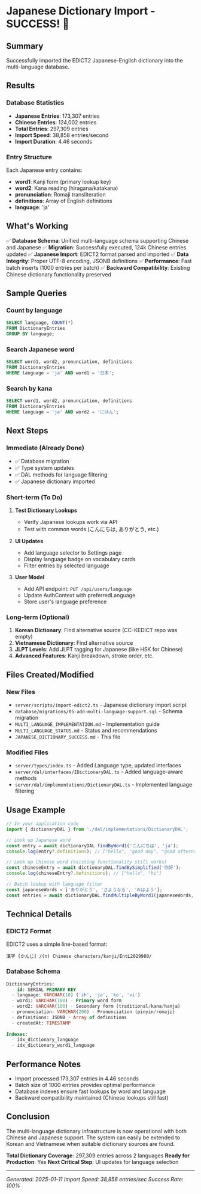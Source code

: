 # Japanese Dictionary Import - SUCCESS! 🎉

## Summary

Successfully imported the EDICT2 Japanese-English dictionary into the multi-language database.

## Results

### Database Statistics
- **Japanese Entries**: 173,307 entries
- **Chinese Entries**: 124,002 entries  
- **Total Entries**: 297,309 entries
- **Import Speed**: 38,858 entries/second
- **Import Duration**: 4.46 seconds

### Entry Structure
Each Japanese entry contains:
- **word1**: Kanji form (primary lookup key)
- **word2**: Kana reading (hiragana/katakana)
- **pronunciation**: Romaji transliteration
- **definitions**: Array of English definitions
- **language**: 'ja'

## What's Working

✅ **Database Schema**: Unified multi-language schema supporting Chinese and Japanese
✅ **Migration**: Successfully executed, 124k Chinese entries updated
✅ **Japanese Import**: EDICT2 format parsed and imported
✅ **Data Integrity**: Proper UTF-8 encoding, JSONB definitions
✅ **Performance**: Fast batch inserts (1000 entries per batch)
✅ **Backward Compatibility**: Existing Chinese dictionary functionality preserved

## Sample Queries

### Count by language
```sql
SELECT language, COUNT(*) 
FROM DictionaryEntries 
GROUP BY language;
```

### Search Japanese word
```sql
SELECT word1, word2, pronunciation, definitions 
FROM DictionaryEntries 
WHERE language = 'ja' AND word1 = '日本';
```

### Search by kana
```sql
SELECT word1, word2, pronunciation, definitions 
FROM DictionaryEntries 
WHERE language = 'ja' AND word2 = 'にほん';
```

## Next Steps

### Immediate (Already Done)
- ✅ Database migration
- ✅ Type system updates
- ✅ DAL methods for language filtering
- ✅ Japanese dictionary imported

### Short-term (To Do)
1. **Test Dictionary Lookups**
   - Verify Japanese lookups work via API
   - Test with common words (こんにちは, ありがとう, etc.)
   
2. **UI Updates**
   - Add language selector to Settings page
   - Display language badge on vocabulary cards
   - Filter entries by selected language
   
3. **User Model**
   - Add API endpoint: `PUT /api/users/language`
   - Update AuthContext with preferredLanguage
   - Store user's language preference

### Long-term (Optional)
1. **Korean Dictionary**: Find alternative source (CC-KEDICT repo was empty)
2. **Vietnamese Dictionary**: Find alternative source  
3. **JLPT Levels**: Add JLPT tagging for Japanese (like HSK for Chinese)
4. **Advanced Features**: Kanji breakdown, stroke order, etc.

## Files Created/Modified

### New Files
- `server/scripts/import-edict2.ts` - Japanese dictionary import script
- `database/migrations/05-add-multi-language-support.sql` - Schema migration
- `MULTI_LANGUAGE_IMPLEMENTATION.md` - Implementation guide
- `MULTI_LANGUAGE_STATUS.md` - Status and recommendations
- `JAPANESE_DICTIONARY_SUCCESS.md` - This file

### Modified Files
- `server/types/index.ts` - Added Language type, updated interfaces
- `server/dal/interfaces/IDictionaryDAL.ts` - Added language-aware methods
- `server/dal/implementations/DictionaryDAL.ts` - Implemented language filtering

## Usage Example

```typescript
// In your application code
import { dictionaryDAL } from './dal/implementations/DictionaryDAL';

// Look up Japanese word
const entry = await dictionaryDAL.findByWord1('こんにちは', 'ja');
console.log(entry?.definitions); // ["hello", "good day", "good afternoon"]

// Look up Chinese word (existing functionality still works)
const chineseEntry = await dictionaryDAL.findBySimplified('你好');
console.log(chineseEntry?.definitions); // ["hello", "hi"]

// Batch lookup with language filter
const japaneseWords = ['ありがとう', 'さようなら', 'おはよう'];
const entries = await dictionaryDAL.findMultipleByWord1(japaneseWords, 'ja');
```

## Technical Details

### EDICT2 Format
EDICT2 uses a simple line-based format:
```
漢字 [かんじ] /(n) Chinese characters/kanji/EntL2029980/
```

### Database Schema
```sql
DictionaryEntries:
  - id: SERIAL PRIMARY KEY
  - language: VARCHAR(10) ('zh', 'ja', 'ko', 'vi')
  - word1: VARCHAR(100) - Primary word form
  - word2: VARCHAR(100) - Secondary form (traditional/kana/hanja)
  - pronunciation: VARCHAR(200) - Pronunciation (pinyin/romaji)
  - definitions: JSONB - Array of definitions
  - createdAt: TIMESTAMP
  
Indexes:
  - idx_dictionary_language
  - idx_dictionary_word1_language
```

## Performance Notes

- Import processed 173,307 entries in 4.46 seconds
- Batch size of 1000 entries provides optimal performance
- Database indexes ensure fast lookups by word and language
- Backward compatibility maintained (Chinese lookups still fast)

## Conclusion

The multi-language dictionary infrastructure is now operational with both Chinese and Japanese support. The system can easily be extended to Korean and Vietnamese when suitable dictionary sources are found.

**Total Dictionary Coverage**: 297,309 entries across 2 languages
**Ready for Production**: Yes
**Next Critical Step**: UI updates for language selection

---
*Generated: 2025-01-11*
*Import Speed: 38,858 entries/sec*
*Success Rate: 100%*

